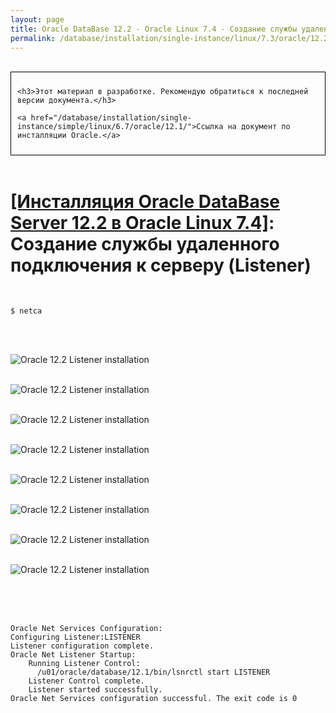 ```yaml
---
layout: page
title: Oracle DataBase 12.2 - Oracle Linux 7.4 - Создание службы удаленного подключения к серверу (Listener)
permalink: /database/installation/single-instance/linux/7.3/oracle/12.2/oracle-listener-creation/
---
```


<br/>

<div style="padding:10px; border:thin solid black;">

	<h3>Этот материал в разработке. Рекомендую обратиться к последней версии документа.</h3>

    <a href="/database/installation/single-instance/simple/linux/6.7/oracle/12.1/">Ссылка на документ по инсталляции Oracle.</a>

</div>

<br/>

# <a href="/database/installation/single-instance/simple/linux/7.4/oracle/12.2/">[Инсталляция Oracle DataBase Server 12.2 в Oracle Linux 7.4]</a>: Создание службы удаленного подключения к серверу (Listener)

<br/>

	$ netca


<br/><br/>


<img src="//img.oracledba.net/01-database/02-installation/01-single-instance/01-simple/02-linux/7.4/oracle/12.2/03-listener-creation/listener-creation_01.png" border="0" alt="Oracle 12.2 Listener installation"><br/><br/>


<img src="//img.oracledba.net/01-database/02-installation/01-single-instance/01-simple/02-linux/7.4/oracle/12.2/03-listener-creation/listener-creation_02.png" border="0" alt="Oracle 12.2 Listener installation"><br/><br/>

<img src="//img.oracledba.net/01-database/02-installation/01-single-instance/01-simple/02-linux/7.4/oracle/12.2/03-listener-creation/listener-creation_03.png" border="0" alt="Oracle 12.2 Listener installation"><br/><br/>

<img src="//img.oracledba.net/01-database/02-installation/01-single-instance/01-simple/02-linux/7.4/oracle/12.2/03-listener-creation/listener-creation_04.png" border="0" alt="Oracle 12.2 Listener installation"><br/><br/>

<img src="//img.oracledba.net/01-database/02-installation/01-single-instance/01-simple/02-linux/7.4/oracle/12.2/03-listener-creation/listener-creation_05.png" border="0" alt="Oracle 12.2 Listener installation"><br/><br/>

<img src="//img.oracledba.net/01-database/02-installation/01-single-instance/01-simple/02-linux/7.4/oracle/12.2/03-listener-creation/listener-creation_06.png" border="0" alt="Oracle 12.2 Listener installation"><br/><br/>

<img src="//img.oracledba.net/01-database/02-installation/01-single-instance/01-simple/02-linux/7.4/oracle/12.2/03-listener-creation/listener-creation_07.png" border="0" alt="Oracle 12.2 Listener installation"><br/><br/>

<img src="//img.oracledba.net/01-database/02-installation/01-single-instance/01-simple/02-linux/7.4/oracle/12.2/03-listener-creation/listener-creation_08.png" border="0" alt="Oracle 12.2 Listener installation"><br/><br/>


<br/><br/>

	Oracle Net Services Configuration:
	Configuring Listener:LISTENER
	Listener configuration complete.
	Oracle Net Listener Startup:
	    Running Listener Control:
	      /u01/oracle/database/12.1/bin/lsnrctl start LISTENER
	    Listener Control complete.
	    Listener started successfully.
	Oracle Net Services configuration successful. The exit code is 0
